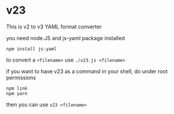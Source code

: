 # v23

This is v2 to v3 YAML format converter

you need node.JS and js-yaml package installed
```
npm install js-yaml

```

to convert a `<filename>` use ``./v23.js <filename>``

if you want to have v23 as a command in your shell, do under root permissions
```
npm link
npm yarn

```
then you can use ``v23 <filename>``

